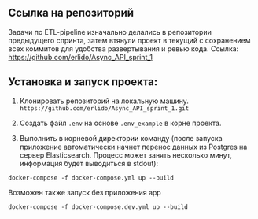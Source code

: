 ## Ссылка на репозиторий
Задачи по ETL-pipeline изначально делались в репозитории предыдущего спринта, 
затем втянули проект в текущий с сохранением всех коммитов для удобства
развертывания и ревью кода. Ссылка:
https://github.com/erlido/Async_API_sprint_1

## Установка и запуск проекта:

1. Клонировать репозиторий на локальную машину.
```https://github.com/erlido/Async_API_sprint_1.git```
   
2. Создать файл `.env` на основе `.env_example` в корне проекта.
   
3. Выполнить в корневой директории команду (после запуска приложение 
   автоматически начнет перенос данных из Postgres на сервер Elasticsearch.
   Процесс может занять несколько минут, информация будет выводиться в stdout):
```
docker-compose -f docker-compose.yml up --build
```
Возможен также запуск без приложения app
```
docker-compose -f docker-compose.dev.yml up --build
```
